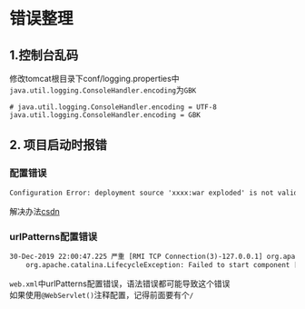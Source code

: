 # 错误整理

## 1.控制台乱码

修改tomcat根目录下conf/logging.properties中`java.util.logging.ConsoleHandler.encoding`为`GBK`

```
# java.util.logging.ConsoleHandler.encoding = UTF-8
java.util.logging.ConsoleHandler.encoding = GBK
```

## 2. 项目启动时报错

### 配置错误

```txt
Configuration Error: deployment source 'xxxx:war exploded' is not valid
```

解决办法[csdn](https://blog.csdn.net/weixin_34179968/article/details/85996713)

### urlPatterns配置错误

```txt
30-Dec-2019 22:00:47.225 严重 [RMI TCP Connection(3)-127.0.0.1] org.apache.catalina.core.ContainerBase.addChildInternal ContainerBase.addChild: start: 
	org.apache.catalina.LifecycleException: Failed to start component [StandardEngine[Catalina].StandardHost[localhost].StandardContext[/demo2]]
```

`web.xml`中urlPatterns配置错误，语法错误都可能导致这个错误  
如果使用`@WebServlet()`注释配置，记得前面要有个`/`

